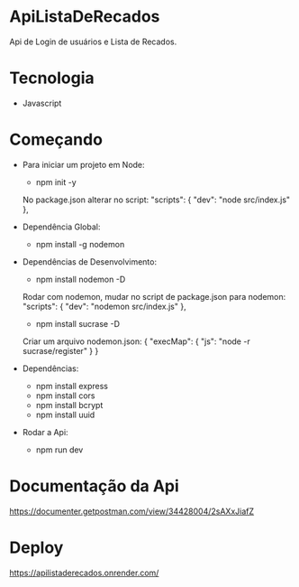 # ApiListaDeRecados

Api de Login de usuários e Lista de Recados.

# Tecnologia

- Javascript

# Começando
- Para iniciar um projeto em Node:
  - npm init -y

  No package.json alterar no script:
    "scripts": {
      "dev": "node src/index.js"
    },
  
- Dependência Global:
  - npm install -g nodemon

- Dependências de Desenvolvimento:
  - npm install nodemon -D
 
  Rodar com nodemon, mudar no script de package.json para nodemon:
    "scripts": {
      "dev": "nodemon src/index.js"
    },
  
  - npm install sucrase -D

  Criar um arquivo nodemon.json:
    {
    "execMap": {
        "js": "node -r sucrase/register"
      }
    }

- Dependências:
  - npm install express
  - npm install cors
  - npm install bcrypt
  - npm install uuid
 

- Rodar a Api:
  - npm run dev
 
# Documentação da Api
https://documenter.getpostman.com/view/34428004/2sAXxJiafZ
 
# Deploy
https://apilistaderecados.onrender.com/
